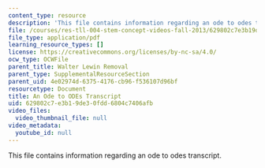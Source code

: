 ```yaml
---
content_type: resource
description: 'This file contains information regarding an ode to odes transcript. '
file: /courses/res-tll-004-stem-concept-videos-fall-2013/629802c7e3b19de30fdd6804c7406afb_MITRES_TLL-004F13_AnOdeTo.pdf
file_type: application/pdf
learning_resource_types: []
license: https://creativecommons.org/licenses/by-nc-sa/4.0/
ocw_type: OCWFile
parent_title: Walter Lewin Removal
parent_type: SupplementalResourceSection
parent_uid: 4e02974d-6375-4176-cb96-f536107d96bf
resourcetype: Document
title: An Ode to ODEs Transcript
uid: 629802c7-e3b1-9de3-0fdd-6804c7406afb
video_files:
  video_thumbnail_file: null
video_metadata:
  youtube_id: null
---
```

This file contains information regarding an ode to odes transcript. 